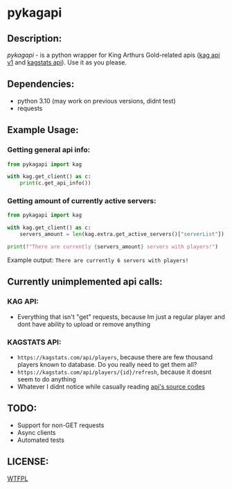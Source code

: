 # pykagapi

## Description:

*pykagapi* - is a python wrapper for King Arthurs Gold-related apis ([kag api v1](https://api.kag2d.com/v1) and [kagstats api](https://kagstats.com/api)).
Use it as you please.

## Dependencies:

- python 3.10 (may work on previous versions, didnt test)
- requests

## Example Usage:

### Getting general api info:

```python
from pykagapi import kag

with kag.get_client() as c:
    print(c.get_api_info())
```

### Getting amount of currently active servers:

```python
from pykagapi import kag

with kag.get_client() as c:
    servers_amount = len(kag.extra.get_active_servers()["serverList"])

print(f"There are currently {servers_amount} servers with players!")
```

Example output:
`There are currently 6 servers with players!`


## Currently unimplemented api calls:

### KAG API:

- Everything that isn't "get" requests, because Im just a regular player and dont have ability to upload or remove anything

### KAGSTATS API:

- `https://kagstats.com/api/players`, because there are few thousand players known to database. Do you really need to get them all?
- `https://kagstats.com/api/players/{id}/refresh`, because it doesnt seem to do anything
- Whatever I didnt notice while casually reading [api's source codes](https://github.com/Harrison-Miller/kagstats/tree/master/api)


## TODO:

- Support for non-GET requests
- Async clients
- Automated tests

## LICENSE:

[WTFPL](LICENSE)
